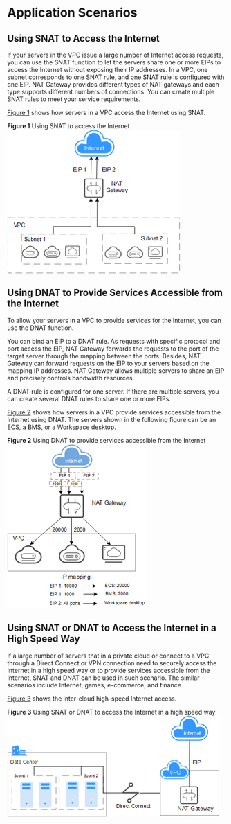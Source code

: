 # Application Scenarios<a name="nat_pro_0002"></a>

## Using SNAT to Access the Internet<a name="section83441539155816"></a>

If your servers in the VPC issue a large number of Internet access requests, you can use the SNAT function to let the servers share one or more EIPs to access the Internet without exposing their IP addresses. In a VPC, one subnet corresponds to one SNAT rule, and one SNAT rule is configured with one EIP. NAT Gateway provides different types of NAT gateways and each type supports different numbers of connections. You can create multiple SNAT rules to meet your service requirements.

[Figure 1](#fig1463533919456)  shows how servers in a VPC access the Internet using SNAT.

**Figure  1**  Using SNAT to access the Internet<a name="fig1463533919456"></a>  
![](figures/using-snat-to-access-the-internet.png "using-snat-to-access-the-internet")

## Using DNAT to Provide Services Accessible from the Internet<a name="section1572710181617"></a>

To allow your servers in a VPC to provide services for the Internet, you can use the DNAT function.

You can bind an EIP to a DNAT rule. As requests with specific protocol and port access the EIP, NAT Gateway forwards the requests to the port of the target server through the mapping between the ports. Besides, NAT Gateway can forward requests on the EIP to your servers based on the mapping IP addresses. NAT Gateway allows multiple servers to share an EIP and precisely controls bandwidth resources.

A DNAT rule is configured for one server. If there are multiple servers, you can create several DNAT rules to share one or more EIPs.

[Figure 2](#fig1553173645114)  shows how servers in a VPC provide services accessible from the Internet using DNAT. The servers shown in the following figure can be an ECS, a BMS, or a Workspace desktop.

**Figure  2**  Using DNAT to provide services accessible from the Internet<a name="fig1553173645114"></a>  
![](figures/using-dnat-to-provide-services-accessible-from-the-internet.png "using-dnat-to-provide-services-accessible-from-the-internet")

## Using SNAT or DNAT to Access the Internet in a High Speed Way<a name="section11821553320"></a>

If a large number of servers that in a private cloud or connect to a VPC through a Direct Connect or VPN connection need to securely access the Internet in a high speed way or to provide services accessible from the Internet, SNAT and DNAT can be used in such scenario. The similar scenarios include Internet, games, e-commerce, and finance.

[Figure 3](#fig19180043184010)  shows the inter-cloud high-speed Internet access.

**Figure  3**  Using SNAT or DNAT to access the Internet in a high speed way<a name="fig19180043184010"></a>  
![](figures/using-snat-or-dnat-to-access-the-internet-in-a-high-speed-way.png "using-snat-or-dnat-to-access-the-internet-in-a-high-speed-way")

